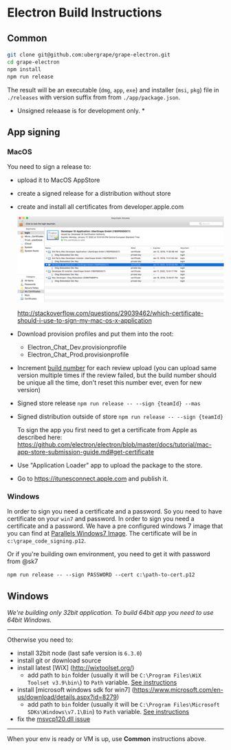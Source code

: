 # Electron Build Instructions

## Common

```bash
git clone git@github.com:ubergrape/grape-electron.git
cd grape-electron
npm install
npm run release
```
The result will be an executable (`dmg`, `app`, `exe`) and installer (`msi`, `pkg`) file in `./releases` with version suffix from from `./app/package.json`.

* Unsigned releaase is for development only. *

## App signing

### MacOS

You need to sign a release to:

- upload it to MacOS AppStore
- create a signed release for a distribution without store
- create and install all certificates from developer.apple.com

  ![](./images/mac-certificates-screen.png)

  http://stackoverflow.com/questions/29039462/which-certificate-should-i-use-to-sign-my-mac-os-x-application
- Download provision profiles and put them into the root:
  - Electron_Chat_Dev.provisionprofile
  - Electron_Chat_Prod.provisionprofile
- Increment [build number](https://github.com/ubergrape/grape-electron/blob/master/app/package.json#L7) for each review upload (you can upload same version multiple times if the review failed, but the build number should be unique all the time, don't reset this number ever, even for new version)

- Signed store release `npm run release -- --sign {teamId} --mas`
- Signed distribution outside of store `npm run release -- --sign {teamId}`

  To sign the app you first need to get a certificate from Apple as described here: https://github.com/electron/electron/blob/master/docs/tutorial/mac-app-store-submission-guide.md#get-certificate

- Use "Application Loader" app to upload the package to the store.
- Go to https://itunesconnect.apple.com and publish it.

### Windows

In order to sign you need a certificate and a password.
So you need to have certificate on your `win7` and password.
In order to sign you need a certificate and a password.
We have a pre configured windows 7 image that you can find at [Parallels Windows7 Image](https://github.com/ubergrape/chatgrape/wiki/Electron-Build-Instructions#windows-1). The certificate will be in `c:\grape_code_signing.p12`.

Or if you're building own environment, you need to get it with password from @sk7

```
npm run release -- --sign PASSWORD --cert c:\path-to-cert.p12
```

## Windows

_We're building only 32bit application._
_To build 64bit app you need to use 64bit Windows._

-----

Otherwise you need to:
 * install 32bit node (last safe version is `6.3.0`)
 * install git or download source
 * install latest [WiX] (http://wixtoolset.org/)
   * add path to `bin` folder (usually it will be `C:\Program Files\WiX Toolset v3.9\bin\`) to `Path` variable. [See instructions](http://www.nextofwindows.com/how-to-addedit-environment-variables-in-windows-7)
 * install [microsoft windows sdk for win7] (https://www.microsoft.com/en-us/download/details.aspx?id=8279)
   * add path to `bin` folder (usually it will be `C:\Program Files\Microsoft SDKs\Windows\v7.1\Bin`) to `Path` variable. [See instructions](http://www.nextofwindows.com/how-to-addedit-environment-variables-in-windows-7)
 * fix the [msvcp120.dll issue](https://www.google.com.ua/webhp?sourceid=chrome-instant&ion=1&espv=2&ie=UTF-8#q=msvcp120+dll+windows)

-----

When your env is ready or VM is up, use **Common** instructions above.
